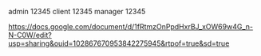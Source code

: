 admin 12345
client 12345
manager 12345



https://docs.google.com/document/d/1fRtmzOnPpdHxrBJ_xOW69w4G_n-N-C0W/edit?usp=sharing&ouid=102867670953842275945&rtpof=true&sd=true
